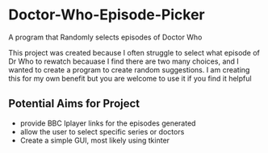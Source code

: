 # Doctor-Who-Episode-Picker
A program that Randomly selects episodes of Doctor Who

This project was created because I often struggle to select what episode of Dr Who to rewatch becauase I find there are two many choices, and I wanted to create a program to create random suggestions. I am creating this for my own benefit but you are welcome to use it if you find it helpful

## Potential Aims for Project
- provide BBC Iplayer links for the episodes generated
- allow the user to select specific series or doctors
- Create a simple GUI, most likely using tkinter
